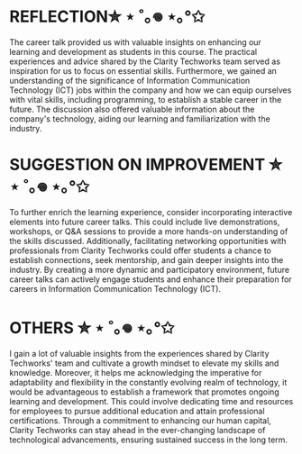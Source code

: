 # REFLECTION✮ ⋆ ˚｡𖦹 ⋆｡°✩

The career talk provided us with valuable insights on enhancing our learning and development as students in this course. The practical experiences and advice shared by the Clarity Techworks team served as inspiration for us to focus on essential skills. Furthermore, we gained an understanding of the significance of Information Communication Technology (ICT) jobs within the company and how we can equip ourselves with vital skills, including programming, to establish a stable career in the future. The discussion also offered valuable information about the company's technology, aiding our learning and familiarization with the industry.

# SUGGESTION ON IMPROVEMENT ✮ ⋆ ˚｡𖦹 ⋆｡°✩

To further enrich the learning experience, consider incorporating interactive elements into future career talks. This could include live demonstrations, workshops, or Q&A sessions to provide a more hands-on understanding of the skills discussed. Additionally, facilitating networking opportunities with professionals from Clarity Techworks could offer students a chance to establish connections, seek mentorship, and gain deeper insights into the industry. By creating a more dynamic and participatory environment, future career talks can actively engage students and enhance their preparation for careers in Information Communication Technology (ICT).

# OTHERS ✮ ⋆ ˚｡𖦹 ⋆｡°✩

I gain a lot of valuable insights from the experiences shared by Clarity Techworks' team and cultivate a growth mindset to elevate my skills and knowledge.
Moreover, it helps me acknowledging the imperative for adaptability and flexibility in the constantly evolving realm of technology, it would be advantageous to establish a framework that promotes ongoing learning and development. This could involve dedicating time and resources for employees to pursue additional education and attain professional certifications. Through a commitment to enhancing our human capital, Clarity Techworks can stay ahead in the ever-changing landscape of technological advancements, ensuring sustained success in the long term.
